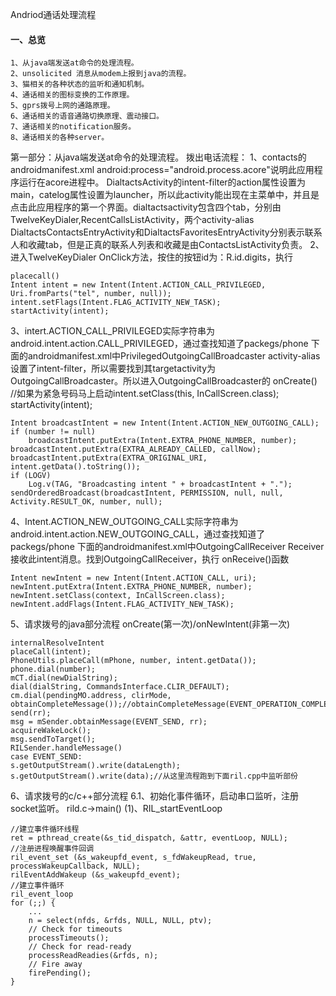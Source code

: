 Andriod通话处理流程
#### 一、总览 
```  
1、从java端发送at命令的处理流程。 
2、unsolicited 消息从modem上报到java的流程。 
3、猫相关的各种状态的监听和通知机制。 
4、通话相关的图标变换的工作原理。 
5、gprs拨号上网的通路原理。 
6、通话相关的语音通路切换原理、震动接口。 
7、通话相关的notification服务。 
8、通话相关的各种server。 
```
第一部分：从java端发送at命令的处理流程。 
拨出电话流程： 
1、contacts的androidmanifest.xml android:process="android.process.acore"说明此应用程序运行在acore进程中。 
DialtactsActivity的intent-filter的action属性设置为main，catelog属性设置为launcher，所以此activity能出现在主菜单中，并且是点击此应用程序的第一个界面。dialtactsactivity包含四个tab，分别由TwelveKeyDialer,RecentCallsListActivity，两个activity-alias DialtactsContactsEntryActivity和DialtactsFavoritesEntryActivity分别表示联系人和收藏tab，但是正真的联系人列表和收藏是由ContactsListActivity负责。
2、进入TwelveKeyDialer OnClick方法，按住的按钮id为：R.id.digits，执行 
```  
placecall()
Intent intent = new Intent(Intent.ACTION_CALL_PRIVILEGED,
Uri.fromParts("tel", number, null));
intent.setFlags(Intent.FLAG_ACTIVITY_NEW_TASK);
startActivity(intent);
```
3、intert.ACTION_CALL_PRIVILEGED实际字符串为android.intent.action.CALL_PRIVILEGED，通过查找知道了packegs/phone
下面的androidmanifest.xml中PrivilegedOutgoingCallBroadcaster activity-alias设置了intent-filter，所以需要找到其targetactivity为OutgoingCallBroadcaster。所以进入OutgoingCallBroadcaster的 onCreate() //如果为紧急号码马上启动intent.setClass(this, InCallScreen.class); startActivity(intent); 
```  
Intent broadcastIntent = new Intent(Intent.ACTION_NEW_OUTGOING_CALL);
if (number != null) 
	broadcastIntent.putExtra(Intent.EXTRA_PHONE_NUMBER, number);
broadcastIntent.putExtra(EXTRA_ALREADY_CALLED, callNow);
broadcastIntent.putExtra(EXTRA_ORIGINAL_URI, intent.getData().toString());
if (LOGV) 
	Log.v(TAG, "Broadcasting intent " + broadcastIntent + ".");
sendOrderedBroadcast(broadcastIntent, PERMISSION, null, null, Activity.RESULT_OK, number, null);
```
4、Intent.ACTION_NEW_OUTGOING_CALL实际字符串为android.intent.action.NEW_OUTGOING_CALL，通过查找知道了packegs/phone 
下面的androidmanifest.xml中OutgoingCallReceiver Receiver接收此intent消息。找到OutgoingCallReceiver，执行 onReceive()函数
```  
Intent newIntent = new Intent(Intent.ACTION_CALL, uri);
newIntent.putExtra(Intent.EXTRA_PHONE_NUMBER, number);
newIntent.setClass(context, InCallScreen.class);
newIntent.addFlags(Intent.FLAG_ACTIVITY_NEW_TASK);
```
5、请求拨号的java部分流程 
onCreate(第一次)/onNewIntent(非第一次) 
```  
internalResolveIntent
placeCall(intent);
PhoneUtils.placeCall(mPhone, number, intent.getData());
phone.dial(number);
mCT.dial(newDialString);
dial(dialString, CommandsInterface.CLIR_DEFAULT);
cm.dial(pendingMO.address, clirMode, obtainCompleteMessage());//obtainCompleteMessage(EVENT_OPERATION_COMPLETE);
send(rr);
msg = mSender.obtainMessage(EVENT_SEND, rr);
acquireWakeLock();
msg.sendToTarget();
RILSender.handleMessage()
case EVENT_SEND: 
s.getOutputStream().write(dataLength);
s.getOutputStream().write(data);//从这里流程跑到下面ril.cpp中监听部份
```
6、请求拨号的c/c++部分流程 
6.1、初始化事件循环，启动串口监听，注册socket监听。 
rild.c->main() 
(1)、RIL_startEventLoop 
```  
//建立事件循环线程 
ret = pthread_create(&s_tid_dispatch, &attr, eventLoop, NULL);
//注册进程唤醒事件回调 
ril_event_set (&s_wakeupfd_event, s_fdWakeupRead, true,
processWakeupCallback, NULL);
rilEventAddWakeup (&s_wakeupfd_event);
//建立事件循环 
ril_event_loop
for (;;) { 
	...
	n = select(nfds, &rfds, NULL, NULL, ptv);
	// Check for timeouts 
	processTimeouts();
	// Check for read-ready 
	processReadReadies(&rfds, n);
	// Fire away 
	firePending();
} 
```